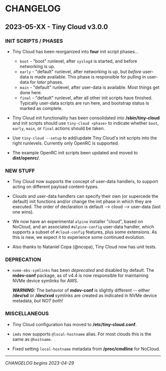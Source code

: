 # CHANGELOG

## 2023-05-XX - Tiny Cloud v3.0.0

### INIT SCRIPTS / PHASES

* Tiny Cloud has been reorganized into **four** init script phases...
  * `boot` - "boot" runlevel, after `syslogd` is started, and before
    networking is up.
  * `early` - "default" runlevel, after networking is up, but *before*
    user-data is made available.  This phase is responsible for pulling in
    user-data for *later* phases.
  * `main` - "default" runlevel, after user-data is available.  Most things
    get done here.
  * `final` - "default" runlevel, after all other init scripts have finished.
    Typically user-data scripts are run here, and bootstrap status is marked
    as complete.

* Tiny Cloud init functionality has been consolidated into **/sbin/tiny-cloud**
  and init scripts should use `tiny-cloud <phase>` to indicate whether `boot`,
  `early`, `main`, or `final` actions should be taken.

* Use `tiny-cloud --setup` to add/update Tiny Cloud's init scripts into the
  right runlevels.  Currently only OpenRC is supported.

* The example OpenRC init scripts been updated and moved to **dist/openrc/**.

### NEW STUFF

* Tiny Cloud now supports the concept of user-data handlers, to support acting
  on different payload content-types.

* Clouds and user-data handlers can specify their own (or supercede the default)
  init functions and/or change the init phase in which they are executed. The
  order of declaration is default --> cloud --> user-data (last one wins).

* We now have an experimental `alpine` installer "cloud", based on NoCloud,
  and an associated `#alpine-config` user-data handler, which supports a subset
  of `#cloud-config` features, plus some extensions.  As this is new, we expect
  it to experience some continued evolution.

* Also thanks to Nataniel Copa (@ncopa), Tiny Cloud now has unit tests.

### DEPRECATION

* `nvme-ebs-symlinks` has been _deprecated_ and disabled by default.  The
  **mdev-conf** package, as of v4.4 is now responsible for maintaining NVMe
  device symlinks for AWS.

  ***WARNING:*** The behavior of **mdev-conf** is slightly different -- either
  **/dev/sd** or **/dev/xvd** symlinks are created as indicated in NVMe device
  metadata, *but NOT both*!

### MISCELLANEOUS

* Tiny Cloud configuration has moved to **/etc/tiny-cloud.conf**.

* `imds` now supports `@local-hostname` alias.  For most clouds this is the
  same as `@hostname`.

* Fixed setting `local-hostname` metadata from **/proc/cmdline** for NoCloud.

----
_CHANGELOG begins 2023-04-29_

